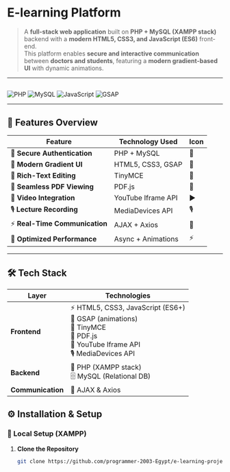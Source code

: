 # E-learning Platform


> A **full-stack web application** built on **PHP + MySQL (XAMPP stack)** backend with a **modern HTML5, CSS3, and JavaScript (ES6)** front-end.  
> This platform enables **secure and interactive communication** between **doctors and students**, featuring a **modern gradient-based UI** with dynamic animations.  

---

## 

![PHP](https://img.shields.io/badge/PHP-777BB4?style=for-the-badge&logo=php&logoColor=white)
![MySQL](https://img.shields.io/badge/MySQL-005C84?style=for-the-badge&logo=mysql&logoColor=white)
![JavaScript](https://img.shields.io/badge/JavaScript-ES6+-F7DF1E?style=for-the-badge&logo=javascript&logoColor=black)
![GSAP](https://img.shields.io/badge/Animation-GSAP-88CE02?style=for-the-badge&logo=greensock&logoColor=white)


---

## 🚀 Features Overview

| Feature                        | Technology Used           | Icon |
|--------------------------------|---------------------------|------|
| 🔐 **Secure Authentication**   | PHP + MySQL              | 🐘 |
| 🎨 **Modern Gradient UI**      | HTML5, CSS3, GSAP        | 🎨 |
| 📝 **Rich-Text Editing**       | TinyMCE                  | 📝 |
| 📑 **Seamless PDF Viewing**    | PDF.js                   | 📑 |
| 🎥 **Video Integration**       | YouTube Iframe API       | ▶️ |
| 🎙️ **Lecture Recording**       | MediaDevices API         | 🎙️ |
| ⚡ **Real-Time Communication** | AJAX + Axios             | 🔄 |
| 🚄 **Optimized Performance**   | Async + Animations       | ⚡ |

---
## 🛠️ Tech Stack  

| Layer                | Technologies                                                                 |
|-----------------------|------------------------------------------------------------------------------|
| **Frontend**          | ⚡ HTML5, CSS3, JavaScript (ES6+) <br> 🎨 GSAP (animations) <br> 📝 TinyMCE <br> 📑 PDF.js <br> 🎥 YouTube Iframe API <br> 🎙️ MediaDevices API |
| **Backend**           | 🐘 PHP (XAMPP stack) <br> 🗄️ MySQL (Relational DB)                          |
| **Communication**     | 🔄 AJAX & Axios                                                              |

## ⚙️ Installation & Setup

### 🔧 Local Setup (XAMPP)

1. **Clone the Repository**
   ```bash
   git clone https://github.com/programmer-2003-Egypt/e-learning-project
